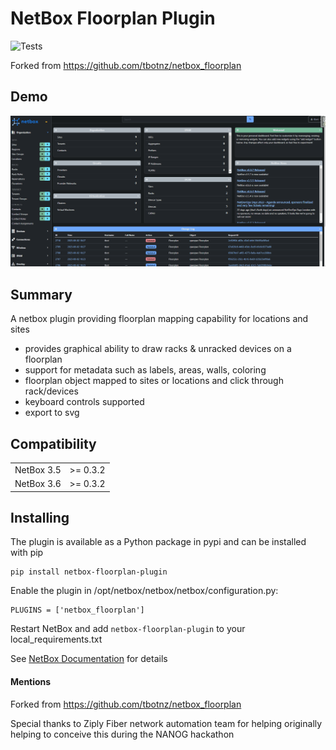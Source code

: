 # NetBox Floorplan Plugin

<img src="https://github.com/netboxlabs/netbox-floorplan-plugin/workflows/tests/badge.svg" alt="Tests"/>

Forked from https://github.com/tbotnz/netbox_floorplan

## Demo
![demo](/media/demo.gif)

## Summary
A netbox plugin providing floorplan mapping capability for locations and sites

- provides graphical ability to draw racks & unracked devices on a floorplan
- support for metadata such as labels, areas, walls, coloring
- floorplan object mapped to sites or locations and click through rack/devices
- keyboard controls supported
- export to svg

## Compatibility

|             |           |
|-------------|-----------|
| NetBox 3.5  | >= 0.3.2 |
| NetBox 3.6  | >= 0.3.2 |

## Installing

The plugin is available as a Python package in pypi and can be installed with pip  

```
pip install netbox-floorplan-plugin
```
Enable the plugin in /opt/netbox/netbox/netbox/configuration.py:
```
PLUGINS = ['netbox_floorplan']
```
Restart NetBox and add `netbox-floorplan-plugin` to your local_requirements.txt

See [NetBox Documentation](https://docs.netbox.dev/en/stable/plugins/#installing-plugins) for details


#### Mentions

Forked from https://github.com/tbotnz/netbox_floorplan

Special thanks to Ziply Fiber network automation team for helping originally helping to conceive this during the NANOG hackathon
